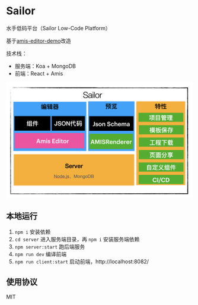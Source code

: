 # Sailor

水手低码平台（Sailor Low-Code Platform）

基于[amis-editor-demo](http://aisuda.github.io/amis-editor-demo)改造

技术栈：

-   服务端：Koa + MongoDB
-   前端：React + Amis

![](./architecture.png)

## 本地运行

1. `npm i` 安装依赖
2. `cd server` 进入服务端目录，再 `npm i` 安装服务端依赖
3. `npm server:start` 跑后端服务
4. `npm run dev` 编译前端
5. `npm run client:start` 启动前端，http://localhost:8082/

## 使用协议

MIT
